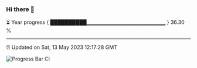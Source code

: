 ### Hi there 👋

⏳ Year progress { ██████████▁▁▁▁▁▁▁▁▁▁▁▁▁▁▁▁▁▁▁▁ } 36.30 %

---

⏰ Updated on Sat, 13 May 2023 12:17:28 GMT

![Progress Bar CI](https://github.com/liununu/liununu/workflows/Progress%20Bar%20CI/badge.svg)
